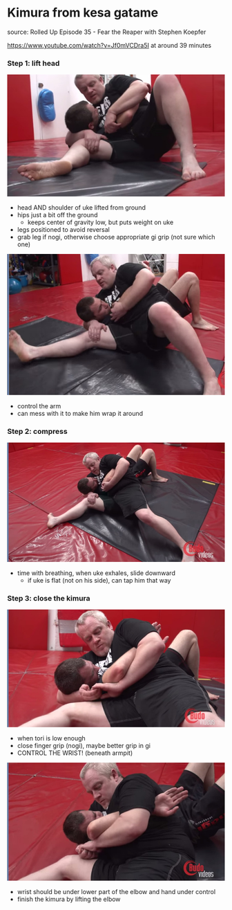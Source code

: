# Kimura from kesa gatame
source: Rolled Up Episode 35 - Fear the Reaper with Stephen Koepfer

https://www.youtube.com/watch?v=Jf0mVCDra5I at around 39 minutes

### Step 1: lift head

![](figs/kimura_kesa_gatame/1.jpg)

- head AND shoulder of uke lifted from ground
- hips just a bit off the ground
    - keeps center of gravity low, but puts weight on uke
- legs positioned to avoid reversal
- grab leg if nogi, otherwise choose appropriate gi grip (not sure which one)


![](figs/kimura_kesa_gatame/2.jpg)

- control the arm
- can mess with it to make him wrap it around


### Step 2: compress

![](figs/kimura_kesa_gatame/3.jpg)
- time with breathing, when uke exhales, slide downward
    - if uke is flat (not on his side), can tap him that way


### Step 3: close the kimura

![](figs/kimura_kesa_gatame/4.jpg)

- when tori is low enough
- close finger grip (nogi), maybe better grip in gi
- CONTROL THE WRIST! (beneath armpit)

![](figs/kimura_kesa_gatame/5.jpg)

- wrist should be under lower part of the elbow and hand under control
- finish the kimura by lifting the elbow
